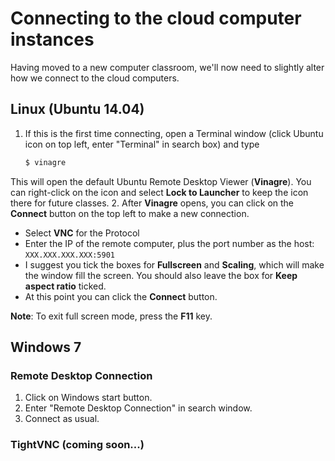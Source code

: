 # Connecting to the cloud computer instances
Having moved to a new computer classroom, we'll now need to slightly alter how we connect to the cloud computers.

## Linux (Ubuntu 14.04)
1. If this is the first time connecting, open a Terminal window (click Ubuntu icon on top left, enter "Terminal" in search box) and type

    ```bash
    $ vinagre
    ```
This will open the default Ubuntu Remote Desktop Viewer (**Vinagre**).
You can right-click on the icon and select **Lock to Launcher** to keep the icon there for future classes.
2. After **Vinagre** opens, you can click on the **Connect** button on the top left to make a new connection.
  - Select **VNC** for the Protocol
  - Enter the IP of the remote computer, plus the port number as the host: `XXX.XXX.XXX.XXX:5901`
  - I suggest you tick the boxes for **Fullscreen** and **Scaling**, which will make the window fill the screen. You should also leave the box for **Keep aspect ratio** ticked.
  - At this point you can click the **Connect** button.

**Note**: To exit full screen mode, press the **F11** key.

## Windows 7
### Remote Desktop Connection
1. Click on Windows start button.
2. Enter "Remote Desktop Connection" in search window.
3. Connect as usual.

### TightVNC (coming soon...)
